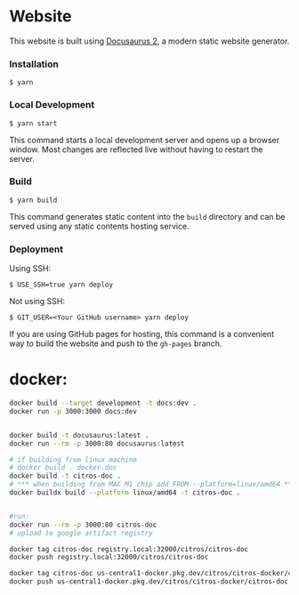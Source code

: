 # Website

This website is built using [Docusaurus 2](https://docusaurus.io/), a modern static website generator.

### Installation

```
$ yarn
```

### Local Development

```
$ yarn start
```

This command starts a local development server and opens up a browser window. Most changes are reflected live without having to restart the server.

### Build

```
$ yarn build
```

This command generates static content into the `build` directory and can be served using any static contents hosting service.

### Deployment

Using SSH:

```
$ USE_SSH=true yarn deploy
```

Not using SSH:

```
$ GIT_USER=<Your GitHub username> yarn deploy
```

If you are using GitHub pages for hosting, this command is a convenient way to build the website and push to the `gh-pages` branch.




# docker:
```bash
docker build --target development -t docs:dev .
docker run -p 3000:3000 docs:dev


docker build -t docusaurus:latest .
docker run --rm -p 3000:80 docusaurus:latest
```



```bash
# if building from linux machine
# docker build . docker-doc
docker build -t citros-doc . 
# *** when building from MAC M1 chip add FROM --platform=linux/amd64 ***
docker buildx build --platform linux/amd64 -t citros-doc .   


#run: 
docker run --rm -p 3000:80 citros-doc
# upload to google artifact registry

docker tag citros-doc registry.local:32000/citros/citros-doc
docker push registry.local:32000/citros/citros-doc

docker tag citros-doc us-central1-docker.pkg.dev/citros/citros-docker/citros-doc
docker push us-central1-docker.pkg.dev/citros/citros-docker/citros-doc

``` 